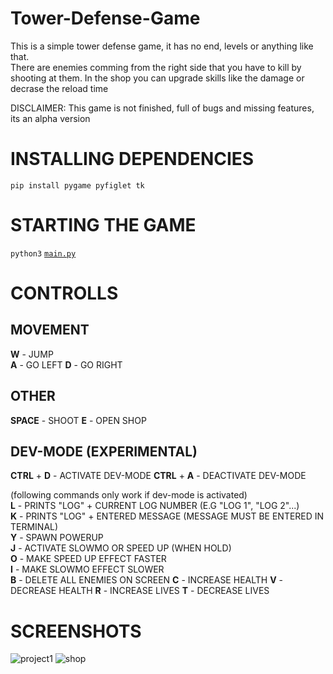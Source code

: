 # Tower-Defense-Game

This is a simple tower defense game, it has no end, levels or anything like that.  
There are enemies comming from the right side that you have to kill by shooting at them.
In the shop you can upgrade skills like the damage or decrase the reload time

DISCLAIMER: This game is not finished, full of bugs and missing features, its an alpha version  

# INSTALLING DEPENDENCIES
`pip install pygame pyfiglet tk`

# STARTING THE GAME
`python3` [`main.py`](https://github.com/k1llerfr0g22/Tower-Defense-Game/blob/main/main.py)

# CONTROLLS

## MOVEMENT
**W** - JUMP  
**A** - GO LEFT
**D** - GO RIGHT

## OTHER 
**SPACE** - SHOOT
**E** - OPEN SHOP

## DEV-MODE (EXPERIMENTAL)
**CTRL** + **D** - ACTIVATE DEV-MODE
**CTRL** + **A** - DEACTIVATE DEV-MODE

(following commands only work if dev-mode is activated)  
**L** - PRINTS "LOG" + CURRENT LOG NUMBER (E.G "LOG 1", "LOG 2"...)  
**K** - PRINTS "LOG" + ENTERED MESSAGE (MESSAGE MUST BE ENTERED IN TERMINAL)  
**Y** - SPAWN POWERUP  
**J** - ACTIVATE SLOWMO OR SPEED UP (WHEN HOLD)  
**O** - MAKE SPEED UP EFFECT FASTER  
**I** - MAKE SLOWMO EFFECT SLOWER  
**B** - DELETE ALL ENEMIES ON SCREEN
**C** - INCREASE HEALTH 
**V** - DECREASE HEALTH
**R** - INCREASE LIVES
**T** - DECREASE LIVES

# SCREENSHOTS
![project1](https://user-images.githubusercontent.com/56881372/179413822-50cbe36a-0fd5-4c16-8883-96e2be17ceb9.png)
![shop](https://user-images.githubusercontent.com/56881372/179413289-7be450f9-12a6-472f-a813-59dececb9196.png)
